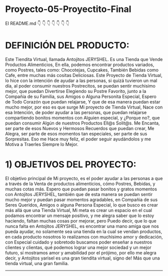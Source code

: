 # Proyecto-05-Proyectito-Final 
El README.md
👇 👇 👇 👇 👇 👇 👇

# DEFINICIÓN DEL PRODUCTO:
Este Tiendita Virtual, llamada Antojitos JERYSHEL. Es una Tienda que Vende Productos Alimenticios, En ella, podemos encontrar productos variados, como Postres, tales como: Chocotejas, Cupcakes, También Bebidas como Cafe, entre muchas más cositas Deliciosas. Este Proyecto de Tienda Virtual, lo hice con la intención de ayudar a las personas, si quizá tuvieron un mal día, al poder consumir nuestros Postrecitos, se puedan sentir muchisimo mejor, que puedan Divertirse Elegiendo su Postre Favorito, junto a la Compañia de su Familia, sus Amigos o Alguna Personita Especial, Espero de Todo Corazón que puedan relajarse, Y que de esa manera puedan estar mucho mejor, por eso es que surge Mi proyecto de Tienda Virtual, Nace con esa Intención, de poder ayudar a las personas, que puedan relajarse compartiendo bonitos momentos con Alguien especial, y ¿Porque no?, que puedan consumir Algún de nuestros Productos Ell@s Solit@s. Me Encanta, ser parte de esos Nuevos y Hermosos Recuerdos que puedan crear, Me Alegra, ser parte de esos momentos tan especiales, ser parte de sus Sorpresitas. Eso me Hace muy feliz, el poder seguir ayudándolos y me Motiva a Traerles Siempre lo Mejor.

# 1) OBJETIVOS DEL PROYECTO:
El objetivo principal de Mi proyecto, es el poder ayudar a las personas a que a través de la Venta de productos alimenticios, cómo Postres, Bebidas, y muchas cotas más. Espero que puedan pasar bonitos y gratos momentos con Antojitos JERYSHEL, también que de esta manera se puedan sentir mucho mejor y puedan pasar momentos agradables, en Compañia de sus Seres Queridos, Amigos o alguna Persona Especial, lo que busco es crear más allá que una Tienda Virtual, Mi meta es crear un espacio en el cual podamos encontrar un mensaje positivo, y me alegra saber que lo estoy haciendo, faltan muchas cosas por mejorar, pero Puedo decir, que lo que nunca falta en Antojitos JERYSHEL, es encontrar una mano amiga que nos pueda ayudar, no solamente sea una tienda en la cual se vendan productos, en cada producto nosotros lo realizamos con muchísimo amor y dedicación, con Especial cuidado y sobretodo buscamos poder enseñar a nuestros clientes y clientas, qué podemos lograr una mejor sociedad y un mejor futuro, sí mostramos amor y amabilidad por el prójimo, por ello me alegra decir, y Antojitos yarisel es una gran tiendita virtual, signo de! Más que una tienda virtual, una gran familia.
 
 *** 
